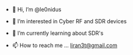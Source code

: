 - 👋 Hi, I’m @le0nidus
- 👀 I’m interested in Cyber RF and SDR devices
- 🌱 I’m currently learning about SDR's

- 📫 How to reach me ... liran3t@gmail.com

<!---
le0nidus/le0nidus is a ✨ special ✨ repository because its `README.md` (this file) appears on your GitHub profile.
You can click the Preview link to take a look at your changes.
--->
